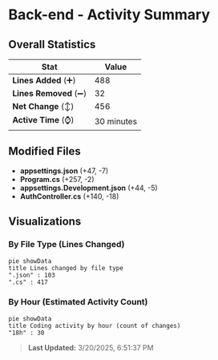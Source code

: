 # Back-end - Activity Summary 

## Overall Statistics

| Stat                   | Value                                                             |
| ---------------------- | ----------------------------------------------------------------- |
| **Lines Added** (➕)   | 488                                          |
| **Lines Removed** (➖) | 32                                        |
| **Net Change** (↕)    | 456                |
| **Active Time** (⌚)   | 30 minutes |


## Modified Files
- **appsettings.json** (+47, -7)
- **Program.cs** (+257, -2)
- **appsettings.Development.json** (+44, -5)
- **AuthController.cs** (+140, -18)

## Visualizations

### By File Type (Lines Changed)

```mermaid
pie showData
title Lines changed by file type
".json" : 103
".cs" : 417
```

### By Hour (Estimated Activity Count)

```mermaid
pie showData
title Coding activity by hour (count of changes)
"18h" : 30
```


> **Last Updated:** 3/20/2025, 6:51:37 PM